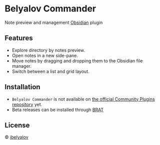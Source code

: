 # Belyalov Commander

Note preview and management [Obsidian](https://obsidian.md/) plugin

## Features

- Explore directory by notes preview.
- Open notes in a new side-pane.
- Move notes by dragging and dropping them to the Obsidian file manager.
- Switch between a list and grid layout.

## Installation

- `Belyalov Commander` is not available on [the official Community Plugins repository](https://obsidian.md/plugins) yet.
- Beta releases can be installed through [BRAT](https://github.com/TfTHacker/obsidian42-brat)

## License

 © [ibelyalov](https://github.com/theotheo/)
